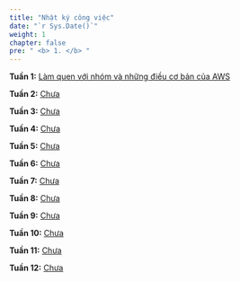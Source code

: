 ```yaml
---
title: "Nhật ký công việc"
date: "`r Sys.Date()`"
weight: 1
chapter: false
pre: " <b> 1. </b> "
---
```




**Tuần 1:** [Làm quen với nhóm và những điều cơ bản của AWS](1.1-week1/)

**Tuần 2:** [Chưa](1.2-week2/)

**Tuần 3:** [Chưa](1.3-week3/)

**Tuần 4:** [Chưa](1.4-week4/)

**Tuần 5:** [Chưa](1.5-week5/)

**Tuần 6:** [Chưa](1.6-week6/)

**Tuần 7:** [Chưa](1.7-week7/)

**Tuần 8:** [Chưa](1.8-week8/)

**Tuần 9:** [Chưa](1.9-week9/)

**Tuần 10:** [Chưa](1.10-week10/)

**Tuần 11:** [Chưa](1.11-week11/)

**Tuần 12:** [Chưa](1.12-week12/)